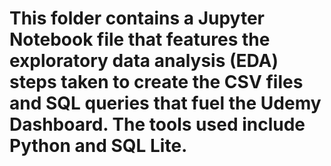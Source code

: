# This folder contains a Jupyter Notebook file that features the exploratory data analysis (EDA) steps taken to create the CSV files and SQL queries that fuel the Udemy Dashboard. The tools used include Python and SQL Lite.